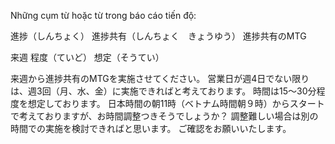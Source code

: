 Những cụm từ hoặc từ trong báo cáo tiến độ:

進捗（しんちょく）
進捗共有（しんちょく　きょうゆう）
進捗共有のMTG

来週
程度（ていど）
想定（そうてい）

来週から進捗共有のMTGを実施させてください。
営業日が週4日でない限りは、週3回（月、水、金）に実施できればと考えております。
時間は15～30分程度を想定しております。
日本時間の朝11時（ベトナム時間朝９時）からスタートで考えておりますが、お時間調整つきそうでしょうか？
調整難しい場合は別の時間での実施を検討できればと思います。
ご確認をお願いいたします。
